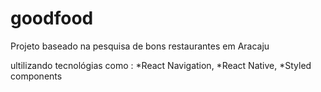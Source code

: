 # goodfood
Projeto baseado na pesquisa de bons restaurantes em Aracaju

ultilizando tecnológias como :
*React Navigation,
*React Native,
*Styled components
